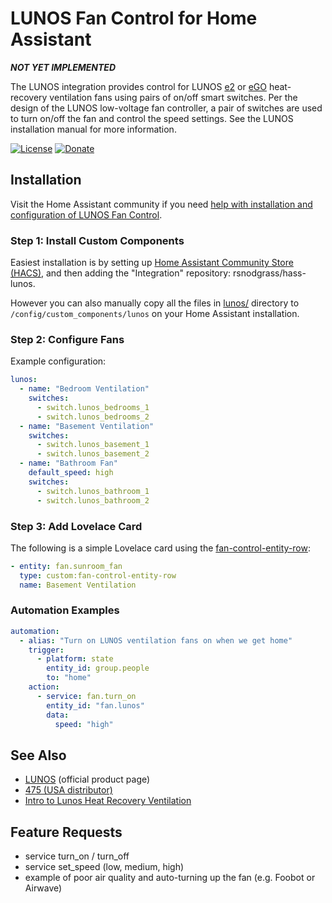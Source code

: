 # LUNOS Fan Control for Home Assistant

***NOT YET IMPLEMENTED***

The LUNOS integration provides control for LUNOS [e2](https://foursevenfive.com/lunos-e/) or [eGO](https://foursevenfive.com/lunos-ego/) heat-recovery ventilation fans using pairs of on/off smart switches. Per the design of the LUNOS low-voltage fan controller, a pair of switches are used to turn on/off the fan and control the speed settings. See the LUNOS installation manual for more information.

[![License](https://img.shields.io/badge/License-Apache%202.0-blue.svg)](https://opensource.org/licenses/Apache-2.0)
[![Donate](https://img.shields.io/badge/Donate-PayPal-green.svg)](https://www.paypal.com/cgi-bin/webscr?cmd=_donations&business=WREP29UDAMB6G)

## Installation

Visit the Home Assistant community if you need [help with installation and configuration of LUNOS Fan Control]().

### Step 1: Install Custom Components

Easiest installation is by setting up [Home Assistant Community Store (HACS)](https://github.com/custom-components/hacs), and then adding the "Integration" repository: rsnodgrass/hass-lunos.

However you can also manually copy all the files in [lunos/](https://github.com/rsnodgrass/hass-lunos/custom_components/lunos) directory to `/config/custom_components/lunos` on your Home Assistant installation.

### Step 2: Configure Fans

Example configuration:

```yaml
lunos:
  - name: "Bedroom Ventilation"
    switches:
      - switch.lunos_bedrooms_1
      - switch.lunos_bedrooms_2
  - name: "Basement Ventilation"
    switches:
      - switch.lunos_basement_1
      - switch.lunos_basement_2
  - name: "Bathroom Fan"
    default_speed: high
    switches:
      - switch.lunos_bathroom_1
      - switch.lunos_bathroom_2
```

### Step 3: Add Lovelace Card

The following is a simple Lovelace card using the [fan-control-entity-row](https://community.home-assistant.io/t/lovelace-fan-control-entity-row/102952):

```yaml
- entity: fan.sunroom_fan
  type: custom:fan-control-entity-row
  name: Basement Ventilation
```

### Automation Examples

```yaml
automation:
  - alias: "Turn on LUNOS ventilation fans on when we get home"
    trigger:
      - platform: state
        entity_id: group.people
        to: "home"
    action:
      - service: fan.turn_on
        entity_id: "fan.lunos"
        data:
          speed: "high"
```

## See Also

* [LUNOS](https://www.lunos.de/en/) (official product page)
* [475 (USA distributor)](https://foursevenfive.com/lunos-e/)
* [Intro to Lunos Heat Recovery Ventilation](https://foursevenfive.com/blog/introduction-to-lunos-e-heat-recovery-ventilation/)

## Feature Requests

* service turn_on / turn_off
* service set_speed (low, medium, high)
* example of poor air quality and auto-turning up the fan (e.g. Foobot or Airwave)
